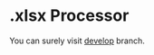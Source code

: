 # .xlsx Processor

You can surely visit [develop](https://github.com/krisfromhbk/mx-backend-trainee-assignment) branch.